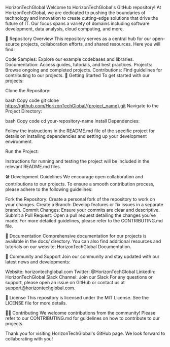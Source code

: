 HorizonTechGlobal
Welcome to HorizonTechGlobal's GitHub repository! At HorizonTechGlobal, we are dedicated to pushing the boundaries of technology and innovation to create cutting-edge solutions that drive the future of IT. Our focus spans a variety of domains including software development, data analysis, cloud computing, and more.

📂 Repository Overview
This repository serves as a central hub for our open-source projects, collaboration efforts, and shared resources. Here you will find:

Code Samples: Explore our example codebases and libraries.
Documentation: Access guides, tutorials, and best practices.
Projects: Browse ongoing and completed projects.
Contributions: Find guidelines for contributing to our projects.
🚀 Getting Started
To get started with our projects:

Clone the Repository:

bash
Copy code
git clone https://github.com/HorizonTechGlobal/{project_name}.git
Navigate to the Project Directory:

bash
Copy code
cd your-repository-name
Install Dependencies:

Follow the instructions in the README.md file of the specific project for details on installing dependencies and setting up your development environment.

Run the Project:

Instructions for running and testing the project will be included in the relevant README.md files.

🛠️ Development Guidelines
We encourage open collaboration and contributions to our projects. To ensure a smooth contribution process, please adhere to the following guidelines:

Fork the Repository: Create a personal fork of the repository to work on your changes.
Create a Branch: Develop features or fix issues in a separate branch.
Commit Changes: Ensure your commits are clear and descriptive.
Submit a Pull Request: Open a pull request detailing the changes you’ve made.
For more detailed guidelines, please refer to the CONTRIBUTING.md file.

📝 Documentation
Comprehensive documentation for our projects is available in the docs/ directory. You can also find additional resources and tutorials on our website: HorizonTechGlobal Documentation.

🤝 Community and Support
Join our community and stay updated with our latest news and developments:

Website: horizontechglobal.com
Twitter: @HorizonTechGlobal
LinkedIn: HorizonTechGlobal
Slack Channel: Join our Slack
For any questions or support, please open an issue on GitHub or contact us at support@horizontechglobal.com.

📜 License
This repository is licensed under the MIT License. See the LICENSE file for more details.

🧑‍💻 Contributing
We welcome contributions from the community! Please refer to our CONTRIBUTING.md for guidelines on how to contribute to our projects.

Thank you for visiting HorizonTechGlobal's GitHub page. We look forward to collaborating with you!

